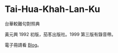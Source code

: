 # Tai-Hua-Khah-Lan-Ku
台華較難句對照典

黃元興 1992 初版，茄苳出版社。1999 第三版有錄音帶。

電子冊請看 [Blog](https://blog.xuite.net/twgadang/twblog/137390285)。

